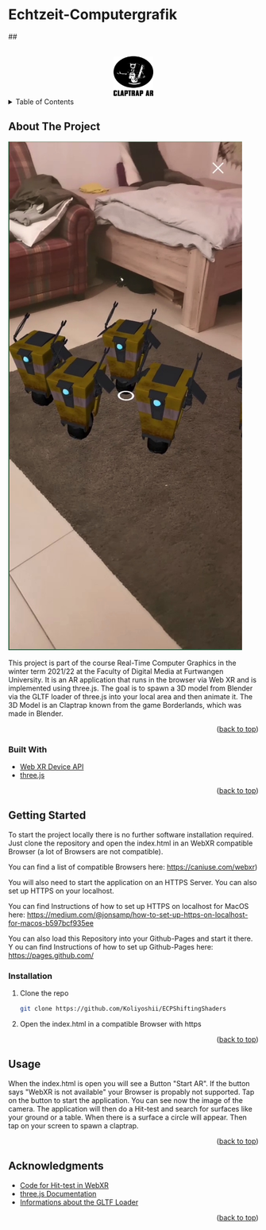 # Echtzeit-Computergrafik 

##<div id="top"></div>

<!-- PROJECT LOGO -->
<br />
<div align="center">
  <a href="https://github.com/othneildrew/Best-README-Template">
    <img src="images/Logo.jpg" alt="Logo" width="80" height="80">
  </a>
</div>



<!-- TABLE OF CONTENTS -->
<details>
  <summary>Table of Contents</summary>
  <ol>
    <li>
      <a href="#about-the-project">About The Project</a>
      <ul>
        <li><a href="#built-with">Built With</a></li>
      </ul>
    </li>
    <li>
      <a href="#getting-started">Getting Started</a>
      <ul>
        <li><a href="#prerequisites">Prerequisites</a></li>
        <li><a href="#installation">Installation</a></li>
      </ul>
    </li>
    <li><a href="#usage">Usage</a></li>
    <li><a href="#roadmap">Roadmap</a></li>
    <li><a href="#contributing">Contributing</a></li>
    <li><a href="#license">License</a></li>
    <li><a href="#contact">Contact</a></li>
    <li><a href="#acknowledgments">Acknowledgments</a></li>
  </ol>
</details>



<!-- ABOUT THE PROJECT -->
## About The Project

[![Product Name Screen Shot][product-screenshot]](https://koliyoshii.github.io/)

This project is part of the course Real-Time Computer Graphics in the winter term 2021/22 at the Faculty of Digital Media at Furtwangen University. It is an AR application that runs in the browser via Web XR and is implemented using three.js. The goal is to spawn a 3D model from Blender via the GLTF loader of three.js into your local area and then animate it. The 3D Model is an Claptrap known from the game Borderlands, which was made in Blender.

<p align="right">(<a href="#top">back to top</a>)</p>



### Built With

* [Web XR Device API](https://www.w3.org/TR/webxr/)
* [three.js](https://threejs.org/)


<p align="right">(<a href="#top">back to top</a>)</p>



<!-- GETTING STARTED -->
## Getting Started

To start the project locally there is no further software installation required. Just clone the repository and open the index.html in an WebXR compatible Browser (a lot of Browsers are not compatible).

You can find a list of compatible Browsers here: 
https://caniuse.com/webxr)

You will also need to start the application on an HTTPS Server. You can also set up HTTPS on your localhost. 

You can find Instructions of how to set up HTTPS on localhost for MacOS here:
https://medium.com/@jonsamp/how-to-set-up-https-on-localhost-for-macos-b597bcf935ee

You can also load this Repository into your Github-Pages and start it there. Y
ou can find Instructions of how to set up Github-Pages here:
https://pages.github.com/

### Installation

1. Clone the repo
   ```sh
   git clone https://github.com/Koliyoshii/ECPShiftingShaders
   ```
2. Open the index.html in a compatible Browser with https

<p align="right">(<a href="#top">back to top</a>)</p>



<!-- USAGE EXAMPLES -->
## Usage

When the index.html is open you will see a Button "Start AR". If the button says "WebXR is not available" your Browser is propably not supported. Tap on the button to start the application. You can see now the image of the camera. The application will then do a Hit-test and search for surfaces like your ground or a table. When there is a surface a circle will appear. Then tap on your screen to spawn a claptrap.

<p align="right">(<a href="#top">back to top</a>)</p>



<!-- ACKNOWLEDGMENTS -->
## Acknowledgments

* [Code for Hit-test in WebXR](http://threejs.ir/examples/webxr_ar_hittest.html)
* [three.js Documentation](https://threejs.org/docs/)
* [Informations about the GLTF Loader](https://threejs.org/docs/#examples/en/loaders/GLTFLoader)

<p align="right">(<a href="#top">back to top</a>)</p>



<!-- MARKDOWN LINKS & IMAGES -->
[product-screenshot]: images/screenshot.jpg
